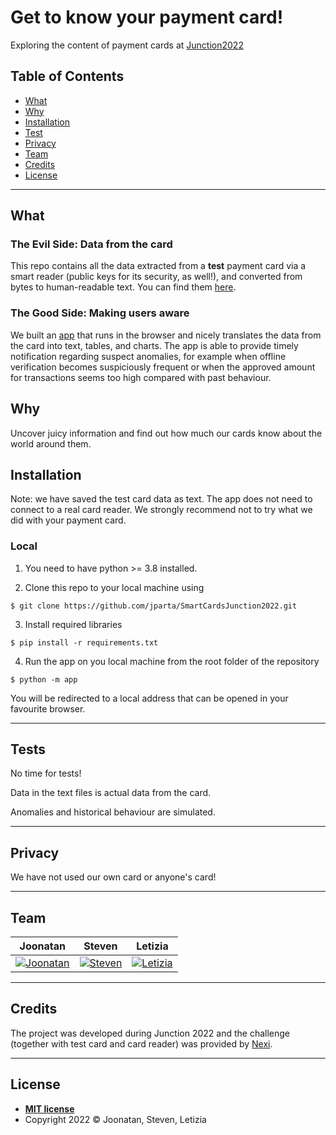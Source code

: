 # Get to know your payment card!
Exploring the content of payment cards at [Junction2022](https://app.hackjunction.com/dashboard/junction-2022-1/challenge) 


## Table of Contents

- [What](#what)
- [Why](#why)
- [Installation](#installation)
- [Test](#tests)
- [Privacy](#privacy)
- [Team](#team)
- [Credits](#credits)
- [License](#license)

---

## What

### The Evil Side: Data from the card
This repo contains all the data extracted from a **test** payment card via a smart reader (public keys for its security, as well!), and converted from bytes to human-readable text. You can find them [here](https://github.com/jparta/SmartCardsJunction2022/blob/main/all_card_data.txt).

### The Good Side: Making users aware
We built an [app](https://github.com/jparta/SmartCardsJunction2022/blob/main/app.py) that runs in the browser and nicely translates the data from the card into text, tables, and charts. The app is able to provide timely notification regarding suspect anomalies, for example when offline verification becomes suspiciously frequent or when the approved amount for transactions seems too high compared with past behaviour.


## Why

Uncover juicy information and find out how much our cards know about the world around them.

## Installation

Note: we have saved the test card data as text. The app does not need to connect to a real card reader. We strongly recommend not to try what we did with your payment card.

### Local

1) You need to have python >= 3.8 installed.

2)  Clone this repo to your local machine using 
```shell
$ git clone https://github.com/jparta/SmartCardsJunction2022.git
```

3) Install required libraries
```shell
$ pip install -r requirements.txt
```
 
4) Run the app on you local machine from the root folder of the repository
 ```shell
$ python -m app
```
 
You will be redirected to a local address that can be opened in your favourite browser.

---


## Tests

No time for tests!

Data in the text files is actual data from the card.

Anomalies and historical behaviour are simulated.

---

## Privacy

We have not used our own card or anyone's card!

---

## Team

| <a>**Joonatan**</a> | <a>**Steven**</a> | <a>**Letizia**</a> |
| :---:| :---:| :---:| 
| [![Joonatan](https://avatars2.githubusercontent.com/u/25590558?s=400&v=4)](https://github.com/jparta) | [![Steven](https://avatars.githubusercontent.com/u/28678107?v=4)](https://github.com/thodoan) | [![Letizia](https://avatars1.githubusercontent.com/u/45148109?s=200&v=4)](https://github.com/letiziaia) |

---

## Credits

The project was developed during Junction 2022 and the challenge (together with test card and card reader) was provided by [Nexi](https://www.nexi.it/en.html).

---
## License
- **[MIT license](http://opensource.org/licenses/mit-license.php)**
- Copyright 2022 © Joonatan, Steven, Letizia
